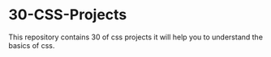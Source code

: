 # 30-CSS-Projects
This repository contains 30 of css projects it will help you to understand the basics of css.
